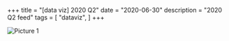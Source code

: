+++
title = "[data viz] 2020 Q2"
date = "2020-06-30"
description = "2020 Q2 feed"
tags = [
    "dataviz",
]
+++

![Picture 1](/images/2020Q2_feed.png)